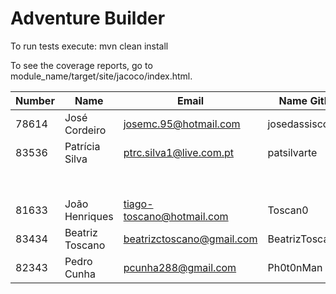 ﻿# Adventure Builder

To run tests execute: mvn clean install

To see the coverage reports, go to module_name/target/site/jacoco/index.html.


|   Number   |          Name           |            Email        |     Name GitHUb    |   Grupo  |
| ---------- | ----------------------- | ----------------------- | ------------------ | -------- |
|   78614    |  José Cordeiro          | josemc.95@hotmail.com   | josedassiscordeiro | H, C & T |
|   83536    |  Patrícia Silva         | ptrc.silva1@live.com.pt | patsilvarte        | H, C & T |
|            |                         |                         |                    | H, C & T |
|  81633     |   João Henriques        |tiago-toscano@hotmail.com|    Toscan0         |  Broker  |
|83434       |  Beatriz Toscano        |beatrizctoscano@gmail.com|  BeatrizToscano    |  Broker  |
|82343       |  Pedro Cunha            |pcunha288@gmail.com      |  Ph0t0nMan         |  Broker  |
